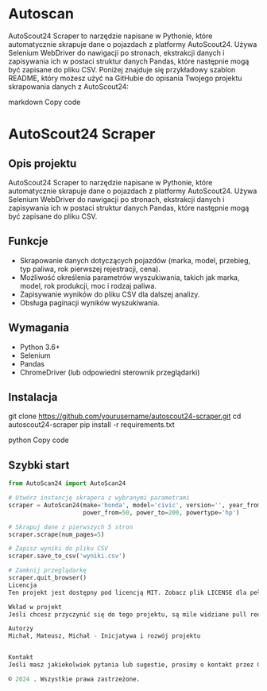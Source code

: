 # Autoscan
AutoScout24 Scraper to narzędzie napisane w Pythonie, które automatycznie skrapuje dane o pojazdach z platformy AutoScout24. Używa Selenium WebDriver do nawigacji po stronach, ekstrakcji danych i zapisywania ich w postaci struktur danych Pandas, które następnie mogą być zapisane do pliku CSV.
Poniżej znajduje się przykładowy szablon README, który możesz użyć na GitHubie do opisania Twojego projektu skrapowania danych z AutoScout24:

markdown
Copy code
# AutoScout24 Scraper

## Opis projektu
AutoScout24 Scraper to narzędzie napisane w Pythonie, które automatycznie skrapuje dane o pojazdach z platformy AutoScout24. Używa Selenium WebDriver do nawigacji po stronach, ekstrakcji danych i zapisywania ich w postaci struktur danych Pandas, które następnie mogą być zapisane do pliku CSV.

## Funkcje
- Skrapowanie danych dotyczących pojazdów (marka, model, przebieg, typ paliwa, rok pierwszej rejestracji, cena).
- Możliwość określenia parametrów wyszukiwania, takich jak marka, model, rok produkcji, moc i rodzaj paliwa.
- Zapisywanie wyników do pliku CSV dla dalszej analizy.
- Obsługa paginacji wyników wyszukiwania.

## Wymagania
- Python 3.6+
- Selenium
- Pandas
- ChromeDriver (lub odpowiedni sterownik przeglądarki)

## Instalacja
git clone https://github.com/yourusername/autoscout24-scraper.git
cd autoscout24-scraper
pip install -r requirements.txt

python
Copy code

## Szybki start
```python
from AutoScan24 import AutoScan24

# Utwórz instancję skrapera z wybranymi parametrami
scraper = AutoScan24(make='honda', model='civic', version='', year_from=2015, year_to=2020,
                     power_from=50, power_to=200, powertype='hp')

# Skrapuj dane z pierwszych 5 stron
scraper.scrape(num_pages=5)

# Zapisz wyniki do pliku CSV
scraper.save_to_csv('wyniki.csv')

# Zamknij przeglądarkę
scraper.quit_browser()
Licencja
Ten projekt jest dostępny pod licencją MIT. Zobacz plik LICENSE dla pełnych informacji.

Wkład w projekt
Jeśli chcesz przyczynić się do tego projektu, są mile widziane pull requesty. Prosimy o utworzenie issue przed wysłaniem pull requestu.

Autorzy
Michał, Mateusz, Michał - Inicjatywa i rozwój projektu


Kontakt
Jeśli masz jakiekolwiek pytania lub sugestie, prosimy o kontakt przez GitHub Issues.

© 2024 . Wszystkie prawa zastrzeżone.
